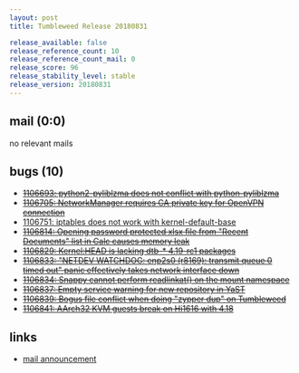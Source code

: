 ```yaml
---
layout: post
title: Tumbleweed Release 20180831

release_available: false
release_reference_count: 10
release_reference_count_mail: 0
release_score: 96
release_stability_level: stable
release_version: 20180831
---
```


## mail (0:0)

no relevant mails

## bugs (10)

<!--more-->

- ~~[1106693: python2-pyliblzma does not conflict with python-pyliblzma](https://bugzilla.opensuse.org/show_bug.cgi?id=1106693)~~
- ~~[1106705: NetworkManager requires CA private key for OpenVPN connection](https://bugzilla.opensuse.org/show_bug.cgi?id=1106705)~~
- [1106751: iptables does not work with kernel-default-base](https://bugzilla.opensuse.org/show_bug.cgi?id=1106751)
- ~~[1106814: Opening password protected xlsx file from "Recent Documents" list in Calc causes memory leak](https://bugzilla.opensuse.org/show_bug.cgi?id=1106814)~~
- ~~[1106829: Kernel:HEAD is lacking dtb-* 4.19-rc1 packages](https://bugzilla.opensuse.org/show_bug.cgi?id=1106829)~~
- ~~[1106833: "NETDEV WATCHDOG: enp2s0 (r8169): transmit queue 0 timed out" panic effectively takes network interface down](https://bugzilla.opensuse.org/show_bug.cgi?id=1106833)~~
- ~~[1106834: Snappy cannot perform readlinkat() on the mount namespace](https://bugzilla.opensuse.org/show_bug.cgi?id=1106834)~~
- ~~[1106837: Empty service warning for new repository in YaST](https://bugzilla.opensuse.org/show_bug.cgi?id=1106837)~~
- ~~[1106839: Bogus file conflict when doing "zypper dup" on Tumbleweed](https://bugzilla.opensuse.org/show_bug.cgi?id=1106839)~~
- ~~[1106841: AArch32 KVM guests break on Hi1616 with 4.18](https://bugzilla.opensuse.org/show_bug.cgi?id=1106841)~~



## links

- [mail announcement](https://lists.opensuse.org/opensuse-factory/2018-09/msg00015.html)
